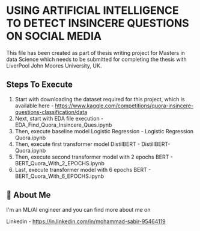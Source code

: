 # USING ARTIFICIAL INTELLIGENCE TO DETECT INSINCERE QUESTIONS ON SOCIAL MEDIA

This file has been created as part of thesis writing project for Masters in data Science which needs to be submitted for completing the thesis with LiverPool John Moores University, UK.

## Steps To Execute
1. Start with downloading the dataset required for this project, which is available here - https://www.kaggle.com/competitions/quora-insincere-questions-classification/data 
2. Next, start with EDA file execution - EDA_Find_Quora_Insincere_Ques.ipynb
3. Then, execute baseline model Logistic Regression - Logistic Regression Quora.ipynb
4. Then, execute first transformer model DistilBERT - DistillBERT-Quora.ipynb
5. Then, execute second transformer model with 2 epochs BERT - BERT_Quora_With_2_EPOCHS.ipynb
6. Last, execute transformer model with 6 epochs BERT - BERT_Quora_With_6_EPOCHS.ipynb


## 🚀 About Me
I'm an ML/AI engineer and you can find more about me on 

Linkedin - https://in.linkedin.com/in/mohammad-sabir-95464119 

